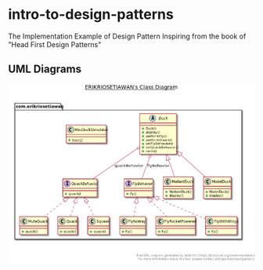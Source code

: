 # intro-to-design-patterns
 The Implementation Example of Design Pattern Inspiring from the book of "Head First Design Patterns" 

## UML Diagrams
![UML Diagrams](/erikriosetiawan.png)